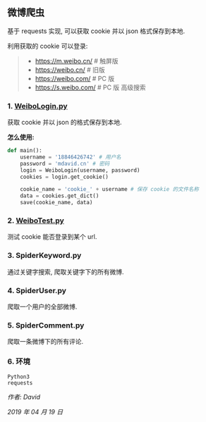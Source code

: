## 微博爬虫

基于 requests 实现, 可以获取 cookie 并以 json 格式保存到本地.

利用获取的 cookie 可以登录:
> * https://m.weibo.cn/ # 触屏版
> * https://weibo.cn/ # 旧版
> * https://weibo.com/ # PC 版
> * https://s.weibo.com/ # PC 版 高级搜索

### 1. [WeiboLogin.py](https://github.com/HEUDavid/WeiboSpider/blob/master/WeiboLogin.py)
获取 cookie 并以 json 的格式保存到本地.

**怎么使用:**
```python
def main():
    username = '18846426742' # 用户名
    password = 'mdavid.cn' # 密码
    login = WeiboLogin(username, password)
    cookies = login.get_cookie()

    cookie_name = 'cookie_' + username # 保存 cookie 的文件名称
    data = cookies.get_dict()
    save(cookie_name, data)
```

### 2. [WeiboTest.py](https://github.com/HEUDavid/WeiboSpider/blob/master/CookieTest.py)
测试 cookie 能否登录到某个 url.

### 3. SpiderKeyword.py
通过关键字搜索, 爬取关键字下的所有微博.

### 4. SpiderUser.py
爬取一个用户的全部微博.

### 5. SpiderComment.py
爬取一条微博下的所有评论.

### 6. 环境
```
Python3
requests
```

*作者: David*

*2019 年 04 月 19 日*